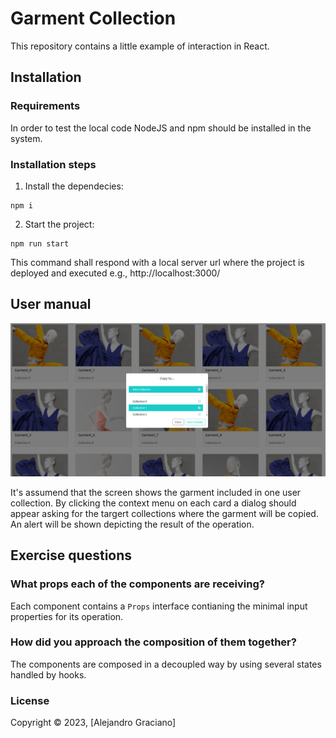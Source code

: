 # Garment Collection

This repository contains a little example of interaction in React.

## Installation
### Requirements
In order to test the local code NodeJS and npm should be installed in the system.

### Installation steps
1. Install the dependecies:
```
npm i
```
2. Start the project:
```
npm run start
```
This command shall respond with a local server url where the project is deployed and executed e.g., http://localhost:3000/

## User manual

![Screenshot](./assets/collection-screenshot.png)

It's assumend that the screen shows the garment included in one user collection. By clicking the context menu on each card a dialog should appear asking for the targert collections where the garment will be copied. An alert will be shown depicting the result of the operation.

## Exercise questions

### **What props each of the components are receiving?**

Each component contains a `Props` interface contianing the minimal input properties for its operation.

### **How did you approach the composition of them together?**

The components are composed in a decoupled way by using several states handled by hooks.

### License
Copyright © 2023, [Alejandro Graciano]